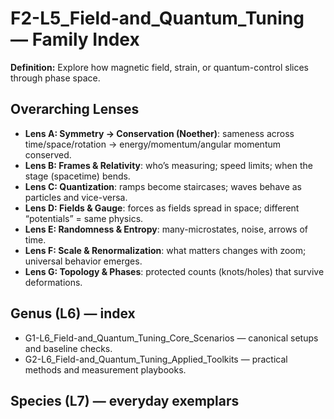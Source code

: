 # F2-L5_Field-and_Quantum_Tuning — Family Index
**Definition:** Explore how magnetic field, strain, or quantum-control slices through phase space.

## Overarching Lenses

- **Lens A: Symmetry -> Conservation (Noether)**: sameness across time/space/rotation → energy/momentum/angular momentum conserved.
- **Lens B: Frames & Relativity**: who’s measuring; speed limits; when the stage (spacetime) bends.
- **Lens C: Quantization**: ramps become staircases; waves behave as particles and vice-versa.
- **Lens D: Fields & Gauge**: forces as fields spread in space; different “potentials” = same physics.
- **Lens E: Randomness & Entropy**: many-microstates, noise, arrows of time.
- **Lens F: Scale & Renormalization**: what matters changes with zoom; universal behavior emerges.
- **Lens G: Topology & Phases**: protected counts (knots/holes) that survive deformations.

## Genus (L6) — index
- G1-L6_Field-and_Quantum_Tuning_Core_Scenarios — canonical setups and baseline checks.
- G2-L6_Field-and_Quantum_Tuning_Applied_Toolkits — practical methods and measurement playbooks.

## Species (L7) — everyday exemplars
